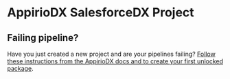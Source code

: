# AppirioDX SalesforceDX Project

## Failing pipeline?
Have you just created a new project and are your pipelines failing? [Follow these instructions from the AppirioDX docs and to create your first unlocked package](https://dx.appirio.com/docs/project-setup/salesforce-dx/#package-creation).